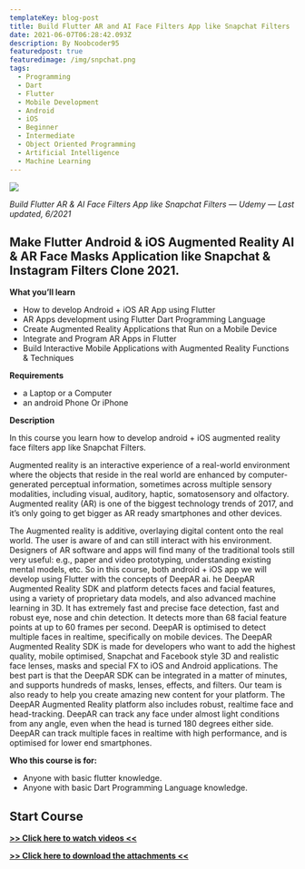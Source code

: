 ```yaml
---
templateKey: blog-post
title: Build Flutter AR and AI Face Filters App like Snapchat Filters
date: 2021-06-07T06:28:42.093Z
description: By Noobcoder95
featuredpost: true
featuredimage: /img/snpchat.png
tags:
  - Programming
  - Dart
  - Flutter
  - Mobile Development
  - Android
  - iOS
  - Beginner
  - Intermediate
  - Object Oriented Programming
  - Artificial Intelligence
  - Machine Learning
---
```

![](/img/snpchat.png)

*Build Flutter AR & AI Face Filters App like Snapchat Filters — Udemy — Last updated, 6/2021*

## Make Flutter Android & iOS Augmented Reality AI & AR Face Masks Application like Snapchat & Instagram Filters Clone 2021.

**What you’ll learn**

* How to develop Android + iOS AR App using Flutter
* AR Apps development using Flutter Dart Programming Language
* Create Augmented Reality Applications that Run on a Mobile Device
* Integrate and Program AR Apps in Flutter
* Build Interactive Mobile Applications with Augmented Reality Functions & Techniques


**Requirements**

* a Laptop or a Computer
* an android Phone Or iPhone


**Description**

In this course you learn how to develop android + iOS augmented reality face filters app like Snapchat Filters.

Augmented reality is an interactive experience of a real-world environment where the objects that reside in the real world are enhanced by computer-generated perceptual information, sometimes across multiple sensory modalities, including visual, auditory, haptic, somatosensory and olfactory. Augmented reality (AR) is one of the biggest technology trends of 2017, and it’s only going to get bigger as AR ready smartphones and other devices.

The Augmented reality is additive, overlaying digital content onto the real world. The user is aware of and can still interact with his environment. Designers of AR software and apps will find many of the traditional tools still very useful: e.g., paper and video prototyping, understanding existing mental models, etc. So in this course, both android + iOS app we will develop using Flutter with the concepts of DeepAR ai. he DeepAR Augmented Reality SDK and platform detects faces and facial features, using a variety of proprietary data models, and also advanced machine learning in 3D. It has extremely fast and precise face detection, fast and robust eye, nose and chin detection. It detects more than 68 facial feature points at up to 60 frames per second.  DeepAR is optimised to detect multiple faces in realtime, specifically on mobile devices. The DeepAR Augmented Reality SDK is made for developers who want to add the highest quality, mobile optimised, Snapchat and Facebook style 3D and realistic face lenses, masks and special FX to iOS and Android applications. The best part is that the DeepAR SDK can be integrated in a matter of minutes, and supports hundreds of masks, lenses, effects, and filters. Our team is also ready to help you create amazing new content for your platform. The DeepAR Augmented Reality platform also includes robust, realtime face and head-tracking. DeepAR can track any face under almost light conditions from any angle, even when the head is turned 180 degrees either side. ​ DeepAR can track multiple faces in realtime with high performance, and is optimised for lower end smartphones.

**Who this course is for:**

* Anyone with basic flutter knowledge.
* Anyone with basic Dart Programming Language knowledge.

## **Start Course**

**[>> Click here to watch videos <<](https://www.fembed.com/p/3rq5xam8nz37ql1)**

**[>> Click here to download the attachments <<](https://shrinke.me/AvpeQRL)**
